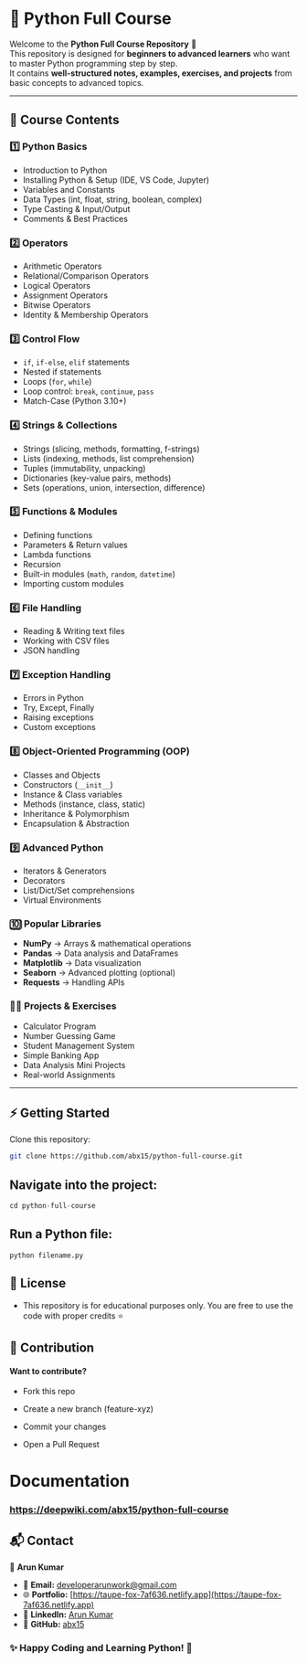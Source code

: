 # 🐍 Python Full Course

Welcome to the **Python Full Course Repository** 🚀  
This repository is designed for **beginners to advanced learners** who want to master Python programming step by step.  
It contains **well-structured notes, examples, exercises, and projects** from basic concepts to advanced topics.

---

## 📂 Course Contents

### 1️⃣ Python Basics
- Introduction to Python  
- Installing Python & Setup (IDE, VS Code, Jupyter)  
- Variables and Constants  
- Data Types (int, float, string, boolean, complex)  
- Type Casting & Input/Output  
- Comments & Best Practices  

### 2️⃣ Operators
- Arithmetic Operators  
- Relational/Comparison Operators  
- Logical Operators  
- Assignment Operators  
- Bitwise Operators  
- Identity & Membership Operators  

### 3️⃣ Control Flow
- `if`, `if-else`, `elif` statements  
- Nested if statements  
- Loops (`for`, `while`)  
- Loop control: `break`, `continue`, `pass`  
- Match-Case (Python 3.10+)  

### 4️⃣ Strings & Collections
- Strings (slicing, methods, formatting, f-strings)  
- Lists (indexing, methods, list comprehension)  
- Tuples (immutability, unpacking)  
- Dictionaries (key-value pairs, methods)  
- Sets (operations, union, intersection, difference)  

### 5️⃣ Functions & Modules
- Defining functions  
- Parameters & Return values  
- Lambda functions  
- Recursion  
- Built-in modules (`math`, `random`, `datetime`)  
- Importing custom modules  

### 6️⃣ File Handling
- Reading & Writing text files  
- Working with CSV files  
- JSON handling  

### 7️⃣ Exception Handling
- Errors in Python  
- Try, Except, Finally  
- Raising exceptions  
- Custom exceptions  

### 8️⃣ Object-Oriented Programming (OOP)
- Classes and Objects  
- Constructors (`__init__`)  
- Instance & Class variables  
- Methods (instance, class, static)  
- Inheritance & Polymorphism  
- Encapsulation & Abstraction  

### 9️⃣ Advanced Python
- Iterators & Generators  
- Decorators  
- List/Dict/Set comprehensions  
- Virtual Environments  

### 🔟 Popular Libraries
- **NumPy** → Arrays & mathematical operations  
- **Pandas** → Data analysis and DataFrames  
- **Matplotlib** → Data visualization  
- **Seaborn** → Advanced plotting (optional)  
- **Requests** → Handling APIs  

### 🧑‍💻 Projects & Exercises
- Calculator Program  
- Number Guessing Game  
- Student Management System  
- Simple Banking App  
- Data Analysis Mini Projects  
- Real-world Assignments  

---

## ⚡ Getting Started

Clone this repository:
```bash
git clone https://github.com/abx15/python-full-course.git

```
## Navigate into the project:
```python
cd python-full-course
```
## Run a Python file:
```
python filename.py
```
## 📜 License
- This repository is for educational purposes only.
You are free to use the code with proper credits ⭐

## 🤝 Contribution
####  Want to contribute?
- Fork this repo

- Create a new branch (feature-xyz)

- Commit your changes

- Open a Pull Request


# Documentation
### https://deepwiki.com/abx15/python-full-course


## 📬 Contact

👤 **Arun Kumar**  

- 📧 **Email:** [developerarunwork@gmail.com](mailto:developerarunwork@gmail.com)  
- 🌐 **Portfolio:** [https://taupe-fox-7af636.netlify.app](https://taupe-fox-7af636.netlify.app)  
- 💼 **LinkedIn:** [Arun Kumar](https://www.linkedin.com/in/arun-kumar-a3b047353/)  
- 📂 **GitHub:** [abx15](https://github.com/abx15)  


### ✨ Happy Coding and Learning Python! 🐍